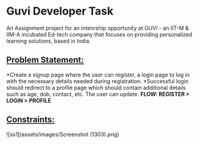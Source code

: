 # Guvi Developer Task
An Assignment project for an intenrship opportunity at GUVI - an IIT-M & IIM-A incubated Ed-tech company that focuses on providing personalized learning solutions, based in India.
## <ins>Problem Statement:</ins>
*Create a signup page where the user can register, a login page to log in with the necessary details needed during registration.
*Successful login should redirect to a profile page which should contain additional details such as age, dob, contact, etc. The user can update.
**FLOW: REGISTER > LOGIN > PROFILE**

## <ins>Constraints:</ins>

![ss1](assets/images/Screenshot (1303).png)

